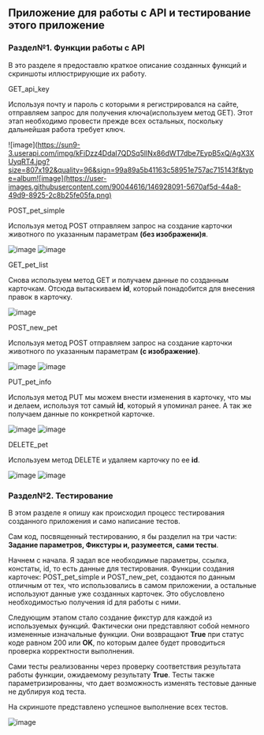 ## **Приложение для работы с API и тестирование этого приложение**

### **Раздел№1. Функции работы с API**
В это разделе я предоставлю краткое описание созданных функций и скриншоты иллюстрирующие их работу.

GET_api_key

Используя почту и пароль с которыми я регистрировался на сайте, 
отправляем запрос для получения ключа(используем метод GET). 
Этот этап необходимо провести прежде всех остальных, 
поскольку дальнейшая работа требует ключ.

![image](https://sun9-3.userapi.com/impg/kFiDzz4DdaI7QDSq5lINx86dWT7dbe7EypB5xQ/AgX3XUyqRT4.jpg?size=807x192&quality=96&sign=99a89a5b41163c58951e757ac715143f&type=album![image](https://user-images.githubusercontent.com/90044616/146928091-5670af5d-44a8-49d9-8925-2c8b25fe05fa.png)


POST_pet_simple

Используя метод POST отправляем запрос на создание карточки животного по указанным параметрам **(без изображени)я**.

![image](https://drive.google.com/file/d/1BIQbBrrrjbgzgFPJYsHbk1Akc6l79S3c/view?usp=sharing)
![image](https://drive.google.com/file/d/1J3CjCI9NxJhPVsg4e1_T78pxPhYthhBO/view?usp=sharing)

GET_pet_list

Снова используем метод GET и получаем данные по созданным карточкам. Отсюда вытаскиваем **id**, который понадобится 
для внесения правок в карточку.

![image](https://drive.google.com/file/d/1z9-5QBP6wH9g_P6ShXZf2OvG5Oq9FaLL/view?usp=sharing)

POST_new_pet

Используя метод POST отправляем запрос на создание карточки животного по указанным параметрам **(с изображение)**.

![image](https://drive.google.com/file/d/1XYi3oxV91WVuGue5dSQgcANjM3o7zS9M/view?usp=sharing)
![image](https://drive.google.com/file/d/1TmT9dCm54I5k2n6nX3gWrzhX5wUVPIwA/view?usp=sharing)

PUT_pet_info

Используя метод PUT мы можем внести изменения в карточку, что мы и делаем, используя тот самый **id**, 
который я упоминал ранее. А так же получаем данные по конкретной карточке.

![image](https://drive.google.com/file/d/1fggDzm8iTUGW3VSLx-lpp6f2RkX0NkS7/view?usp=sharing)
![image](https://drive.google.com/file/d/1fyXDbRIFeT1XPNlEYtGfvyG_NM6VyRq6/view?usp=sharing)

DELETE_pet

Используем метод DELETE и удаляем карточку по ее **id**.

![image](https://drive.google.com/file/d/1C6z3U4oFVdXDbCxYw_jROLpYmInMxgAz/view?usp=sharing)
![image](https://drive.google.com/file/d/1eFo3LzSX4VD4Kq-IhsouR9fFdEt0bp8R/view?usp=sharing)

### **Раздел№2. Тестирование**

В этом разделе я опишу как происходил процесс тестирования созданного приложения и само написание тестов.

Сам код, посвященный тестированию, я бы разделил на три части: **Задание параметров, Фикстуры и, разумеется, 
сами тесты**.

Начнем с начала. Я задал все необходимые параметры, ссылка, констаты, id, то есть данные для тестирования. 
Функции создания карточек: POST_pet_simple и POST_new_pet, создаются по данным отличным от тех, 
что использовались в самом приложении, 
а остальные используют данные уже созданных карточек. Это обусловлено необходимостью получения id для работы с ними. 

Следующим этапом стало создание фикстур для каждой из используемых функций. Фактически они представляют собой немного 
измененные изначальные функции.
Они возвращают **True** при статус коде равном 200 или **OK**, 
по которым далее будет проводиться проверка корректности выполнения.

Сами тесты реализованны через проверку соответствия результата работы функции, ожидаемому результату **True**. 
Тесты также параметризированны, 
что дает возможность изменять тестовые данные не дублируя код теста.

На скриншоте представлено успешное выполнение всех тестов.

![image](https://drive.google.com/file/d/1_fQ8BsF2ce95e6bJwp399r-TK1iaKg6r/view?usp=sharing)




